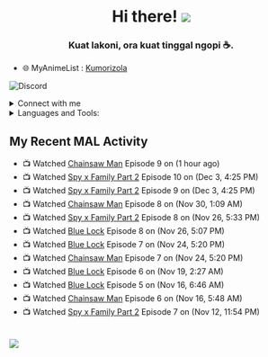 <h1 align="center">Hi there! <img src="https://media.giphy.com/media/hvRJCLFzcasrR4ia7z/giphy.gif" width="25px"> </h1>
<h3 align="center">Kuat lakoni, ora kuat tinggal ngopi ☕.</h3>

- 🌐 MyAnimeList : [Kumorizola](https://myanimelist.net/animelist/Kumorizola)

![Discord](https://discord.c99.nl/widget/theme-3/761213268009943051.png)
<details>
      <summary>Connect with me</summary>
    <p align="left">
        <a href="https://www.facebook.com/kumori.hartley.1" target="blank"><img align="center"
                src="https://raw.githubusercontent.com/rahuldkjain/github-profile-readme-generator/master/src/images/icons/Social/facebook.svg"
                alt="kumori hartley" height="30" width="40" /></a>
        <a href="https://www.instagram.com/kumorizola/" target="blank"><img align="center"
                src="https://raw.githubusercontent.com/rahuldkjain/github-profile-readme-generator/master/src/images/icons/Social/instagram.svg"
                alt="kumorizola" height="30" width="40" /></a>
        <a href="https://discord.com" target="blank"><img align="center"
                src="https://raw.githubusercontent.com/rahuldkjain/github-profile-readme-generator/master/src/images/icons/Social/discord.svg"
                alt="Kumori#5882" height="30" width="40" /></a>
    </p>
</details>

<details>
    <summary align="left">Languages and Tools:</summary>
<p align="left">
      <a href="https://www.w3schools.com/css/" target="_blank">
        <img src="https://raw.githubusercontent.com/devicons/devicon/master/icons/css3/css3-original-wordmark.svg"
            alt="css3" width="40" height="40" /> </a> <a href="https://www.w3.org/html/" target="_blank"> <img
            src="https://raw.githubusercontent.com/devicons/devicon/master/icons/html5/html5-original-wordmark.svg"
            alt="html5" width="40" height="40" /> </a> <a href="https://www.java.com" target="_blank"> <img
            src="https://raw.githubusercontent.com/devicons/devicon/master/icons/java/java-original.svg" alt="java"
            width="40" height="40" /> </a> <a href="https://developer.mozilla.org/en-US/docs/Web/JavaScript"
            target="_blank"> <img
            src="https://raw.githubusercontent.com/devicons/devicon/master/icons/javascript/javascript-original.svg"
            alt="javascript" width="40" height="40" /> </a> <a href="https://nodejs.org" target="_blank"> <img
            src="https://raw.githubusercontent.com/devicons/devicon/master/icons/nodejs/nodejs-original-wordmark.svg"
            alt="nodejs" width="40" height="40" /> </a> <a href="https://www.python.org" target="_blank"> <img
            src="https://raw.githubusercontent.com/devicons/devicon/master/icons/python/python-original.svg"
            alt="python" width="40" height="40" /> </a> <a href="https://www.typescriptlang.org/" target="_blank"> <img
            src="https://raw.githubusercontent.com/devicons/devicon/master/icons/typescript/typescript-original.svg" 
            alt="typescript" width="40" height="40" /> </a> <a href="https://www.photoshop.com/en" target="_blank"> <img
            src="https://upload.wikimedia.org/wikipedia/commons/a/af/Adobe_Photoshop_CC_icon.svg" alt="photoshop" width="40" height="40"/> </a>
            <a href="https://www.adobe.com/products/premiere.html" target="_blank"> <img
            src="https://upload.wikimedia.org/wikipedia/commons/4/40/Adobe_Premiere_Pro_CC_icon.svg" alt="Premiere pro" width="40" height="40"/> </a>
            <a href="https://www.adobe.com/in/products/illustrator.html" target="_blank"> <img 
            src="https://upload.wikimedia.org/wikipedia/commons/f/fb/Adobe_Illustrator_CC_icon.svg" alt="illustrator" width="40" height="40"/> </a>
      
 </details>
 
 <h2> My Recent MAL Activity</h2>
<!-- MAL_ACTIVITY:start -->

- 📺 Watched [Chainsaw Man](https://MyAnimeList.net/anime.php?id=44511) Episode 9 on (1 hour ago)
- 📺 Watched [Spy x Family Part 2](https://MyAnimeList.net/anime.php?id=50602) Episode 10 on (Dec 3, 4:25 PM)
- 📺 Watched [Spy x Family Part 2](https://MyAnimeList.net/anime.php?id=50602) Episode 9 on (Dec 3, 4:25 PM)
- 📺 Watched [Chainsaw Man](https://MyAnimeList.net/anime.php?id=44511) Episode 8 on (Nov 30, 1:09 AM)
- 📺 Watched [Spy x Family Part 2](https://MyAnimeList.net/anime.php?id=50602) Episode 8 on (Nov 26, 5:33 PM)
- 📺 Watched [Blue Lock](https://MyAnimeList.net/anime.php?id=49596) Episode 8 on (Nov 26, 5:07 PM)
- 📺 Watched [Blue Lock](https://MyAnimeList.net/anime.php?id=49596) Episode 7 on (Nov 24, 5:20 PM)
- 📺 Watched [Chainsaw Man](https://MyAnimeList.net/anime.php?id=44511) Episode 7 on (Nov 24, 5:20 PM)
- 📺 Watched [Blue Lock](https://MyAnimeList.net/anime.php?id=49596) Episode 6 on (Nov 19, 2:27 AM)
- 📺 Watched [Blue Lock](https://MyAnimeList.net/anime.php?id=49596) Episode 5 on (Nov 16, 6:46 AM)
- 📺 Watched [Chainsaw Man](https://MyAnimeList.net/anime.php?id=44511) Episode 6 on (Nov 16, 5:48 AM)
- 📺 Watched [Spy x Family Part 2](https://MyAnimeList.net/anime.php?id=50602) Episode 7 on (Nov 12, 11:54 PM)

<!-- MAL_ACTIVITY:end -->

  
<h2 align="left"> <img src="https://media.discordapp.net/attachments/918405470073520168/919220018355523584/ezgif.com-gif-maker_1.gif">
